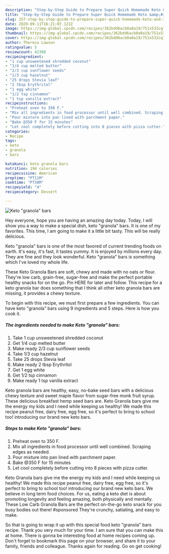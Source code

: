 ```yaml
---
description: "Step-by-Step Guide to Prepare Super Quick Homemade Keto &amp;#34;granola&amp;#34; bars"
title: "Step-by-Step Guide to Prepare Super Quick Homemade Keto &amp;#34;granola&amp;#34; bars"
slug: 157-step-by-step-guide-to-prepare-super-quick-homemade-keto-and-34-granola-and-34-bars
date: 2020-09-11T16:21:07.122Z
image: https://img-global.cpcdn.com/recipes/362bdd6acb0a0a19/751x532cq70/keto-granola-bars-recipe-main-photo.jpg
thumbnail: https://img-global.cpcdn.com/recipes/362bdd6acb0a0a19/751x532cq70/keto-granola-bars-recipe-main-photo.jpg
cover: https://img-global.cpcdn.com/recipes/362bdd6acb0a0a19/751x532cq70/keto-granola-bars-recipe-main-photo.jpg
author: Theresa Lawson
ratingvalue: 5
reviewcount: 42398
recipeingredient:
- "1 cup unsweetened shredded coconut"
- "1/4 cup melted butter"
- "2/3 cup sunflower seeds"
- "1/3 cup hazelnut"
- "25 drops Stevia leaf"
- "2 tbsp Erythritol"
- "1 egg white"
- "1/2 tsp cinnamon"
- "1 tsp vanilla extract"
recipeinstructions:
- "Preheat oven to 350 F."
- "Mix all ingredients in food processor until well combined. Scraping edges as needed."
- "Pour mixture into pan lined with parchment paper."
- "Bake @350 F for 15 minutes"
- "Let cool completely before cutting into 8 pieces with pizza cutter."
categories:
- Recipe
tags:
- keto
- granola
- bars

katakunci: keto granola bars 
nutrition: 194 calories
recipecuisine: American
preptime: "PT11M"
cooktime: "PT38M"
recipeyield: "4"
recipecategory: Dessert

---
```



![Keto &#34;granola&#34; bars](https://img-global.cpcdn.com/recipes/362bdd6acb0a0a19/751x532cq70/keto-granola-bars-recipe-main-photo.jpg)

Hey everyone, hope you are having an amazing day today. Today, I will show you a way to make a special dish, keto &#34;granola&#34; bars. It is one of my favorites. This time, I am going to make it a little bit tasty. This will be really delicious.

Keto &#34;granola&#34; bars is one of the most favored of current trending foods on earth. It's easy, it's fast, it tastes yummy. It is enjoyed by millions every day. They are fine and they look wonderful. Keto &#34;granola&#34; bars is something which I've loved my whole life.

These Keto Granola Bars are soft, chewy and made with no oats or flour. They&#39;re low carb, grain-free, sugar-free and make the perfect portable healthy snacks for on the go. Pin HERE for later and follow. This recipe for a keto granola bar does something that I think all other keto granola bars are missing, it provides a chewy texture.


To begin with this recipe, we must first prepare a few ingredients. You can have keto &#34;granola&#34; bars using 9 ingredients and 5 steps. Here is how you cook it.

<!--inarticleads1-->

##### The ingredients needed to make Keto &#34;granola&#34; bars:

1. Take 1 cup unsweetened shredded coconut
1. Get 1/4 cup melted butter
1. Make ready 2/3 cup sunflower seeds
1. Take 1/3 cup hazelnut
1. Take 25 drops Stevia leaf
1. Make ready 2 tbsp Erythritol
1. Get 1 egg white
1. Get 1/2 tsp cinnamon
1. Make ready 1 tsp vanilla extract


Keto granola bars are healthy, easy, no-bake seed bars with a delicious chewy texture and sweet maple flavor from sugar-free monk fruit syrup. These delicious breakfast hemp seed bars are. Keto Granola bars give me the energy my kids and I need while keeping us healthy! We made this recipe peanut free, dairy free, egg free, so it&#39;s perfect to bring to school too! introducing our brand new keto bars. 

<!--inarticleads2-->

##### Steps to make Keto &#34;granola&#34; bars:

1. Preheat oven to 350 F.
1. Mix all ingredients in food processor until well combined. Scraping edges as needed.
1. Pour mixture into pan lined with parchment paper.
1. Bake @350 F for 15 minutes
1. Let cool completely before cutting into 8 pieces with pizza cutter.


Keto Granola bars give me the energy my kids and I need while keeping us healthy! We made this recipe peanut free, dairy free, egg free, so it&#39;s perfect to bring to school too! introducing our brand new keto bars. We believe in long term food choices. For us, eating a keto diet is about promoting longevity and feeling amazing, both physically and mentally. These Low Carb Granola Bars are the perfect on-the-go keto snack for you busy bodies out there! #sponsored They&#39;re crunchy, satiating, and easy to make. 

So that is going to wrap it up with this special food keto &#34;granola&#34; bars recipe. Thank you very much for your time. I am sure that you can make this at home. There is gonna be interesting food at home recipes coming up. Don't forget to bookmark this page on your browser, and share it to your family, friends and colleague. Thanks again for reading. Go on get cooking!
